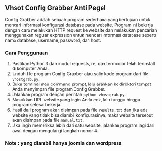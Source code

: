 Vhsot Config Grabber Anti Pegel 
--------------

Config Grabber adalah sebuah program sederhana yang bertujuan untuk mencari informasi konfigurasi database pada website. Program ini bekerja dengan cara melakukan HTTP request ke website dan melakukan pencarian menggunakan regular expression untuk mencari informasi database seperti nama database, username, password, dan host.

### Cara Penggunaan

1.  Pastikan Python 3 dan modul requests, re, dan termcolor telah terinstall di komputer Anda.
2.  Unduh file program Config Grabber atau salin kode program dari file `vhostgrab.py`.
3.  Buka terminal atau command prompt, lalu arahkan ke direktori tempat Anda menyimpan file program Config Grabber.
4.  Jalankan program dengan perintah `python vhostgrab.py`.
5.  Masukkan URL website yang ingin Anda cek, lalu tunggu hingga program selesai bekerja.
6.  Hasil dari program akan disimpan pada file `results.txt` dan jika ada website yang tidak bisa diambil konfigurasinya, maka website tersebut akan disimpan pada file `manual.txt`.
7.  Jika ingin memeriksa lebih dari satu website, jalankan program lagi dari awal dengan mengulangi langkah nomor 4.

### Note : yang diambil hanya joomla dan wordpress 
